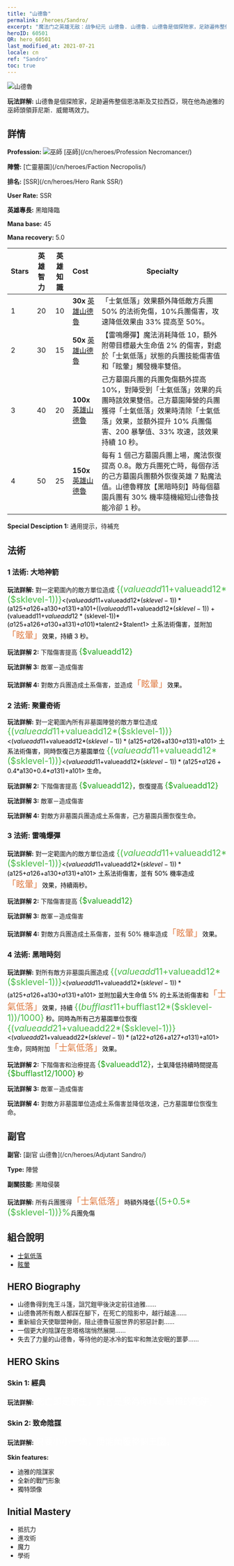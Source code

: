 ```yaml
---
title: "山德魯"
permalink: /heroes/Sandro/
excerpt: "魔法门之英雄无敌：战争纪元 山德魯. 山德魯. 山德魯是個探險家，足跡遍佈整個恩洛斯及艾拉西亞，現在他為迪雅的巫師頭領菲尼斯．威爾瑪效力。"
heroID: 60501
QR: hero_60501
last_modified_at: 2021-07-21
locale: cn
ref: "Sandro"
toc: true
---
```

  ![山德魯](/images/h/h_Sandro.jpg)

 **玩法詳解:** 山德魯是個探險家，足跡遍佈整個恩洛斯及艾拉西亞，現在他為迪雅的巫師頭領菲尼斯．威爾瑪效力。
## 詳情
 **Profession:** ![巫師](/images/h/h_prof_6.png)  [巫師](/cn/heroes/Profession Necromancer/)

 **陣營:** [亡靈墓園](/cn/heroes/Faction Necropolis/)

 **排名:** [SSR](/cn/heroes/Hero Rank SSR/)

 **User Rate:** SSR

 **英雄專長:** 黑暗降臨

 **Mana base:** 45

 **Mana recovery:** 5.0


  | Stars | 英雄智力 | 英雄知識 | Cost |     Specialty     |
  |---------|:---------------:|:---------------:|:--|--------------------|
  |    1    | 20 | 10 | **30x** [英雄山德魯](/cn/Items/her_371/) | 「士氣低落」效果額外降低敵方兵團 50% 的法術免傷，10%兵團傷害，攻速降低效果由 33% 提高至 50%。 |
  |    2    | 30 | 15 | **50x** [英雄山德魯](/cn/Items/her_371/) | 【雷鳴爆彈】魔法消耗降低 10，額外附帶目標最大生命值 2% 的傷害，對處於「士氣低落」狀態的兵團技能傷害值和「眩暈」觸發機率雙倍。 |
  |    3    | 40 | 20 | **100x** [英雄山德魯](/cn/Items/her_371/) | 己方墓園兵團的兵團免傷額外提高 10%，對陣受到「士氣低落」效果的兵團時該效果雙倍。己方墓園陣營的兵團獲得「士氣低落」效果時清除「士氣低落」效果，並額外提升 10% 兵團傷害、200 暴擊值、33% 攻速，該效果持續 10 秒。 |
  |    4    | 50 | 25 | **150x** [英雄山德魯](/cn/Items/her_371/) | 每有 1 個己方墓園兵團上場，魔法恢復提高 0.8。敵方兵團死亡時，每個存活的己方墓園兵團額外恢復英雄 7 點魔法值。山德魯釋放【黑暗時刻】時每個墓園兵團有 30% 機率隨機縮短山德魯技能冷卻 1 秒。 |

 **Special Desciption 1:** 通用提示，待補充

## 法術
### 1 法術: 大地神箭
 **玩法詳解:** 對一定範圍內的敵方單位造成 <span style="color: #48b946;font-size:20px">{($valueadd11+$valueadd12*($sklevel-1))}</span><span style="color: black"><($valueadd11+$valueadd12*($sklevel-1))*($a125+$a126+$a130+$a131)+$a101+(($valueadd11+$valueadd12*($sklevel-1))+($valueadd11+$valueadd12*($sklevel-1))*($a125+$a126+$a130+$a131)+$a101)*$talent2+$talent1> 土系法術傷害，並附加<span style="color: #e07c44;font-size:20px">「眩暈」</span><span style="color: black">效果，持續 3 秒。

 **玩法詳解 2:** 下階傷害提高 <span style="color: #1ca216;font-size:18px">{$valueadd12}</span><span style="color: black">

 **玩法詳解 3:** 敵軍－造成傷害

 **玩法詳解 4:** 對敵方兵團造成土系傷害，並造成<span style="color: #e07c44;font-size:20px">「眩暈」</span><span style="color: black">效果。

### 2 法術: 聚靈奇術
 **玩法詳解:** 對一定範圍內所有非墓園陣營的敵方單位造成 <span style="color: #48b946;font-size:20px">{($valueadd11+$valueadd12*($sklevel-1))}</span><span style="color: black"><($valueadd11+$valueadd12*($sklevel-1))*($a125+$a126+$a130+$a131)+$a101> 土系法術傷害，同時恢復己方墓園單位 <span style="color: #48b946;font-size:20px">{($valueadd11+$valueadd12*($sklevel-1))}</span><span style="color: black"><($valueadd11+$valueadd12*($sklevel-1))*($a125+$a126+0.4*$a130+0.4*$a131)+$a101> 生命。

 **玩法詳解 2:** 下階傷害提高 <span style="color: #1ca216;font-size:18px">{$valueadd12}</span><span style="color: black">，恢復提高 <span style="color: #1ca216;font-size:18px">{$valueadd12}</span><span style="color: black">

 **玩法詳解 3:** 敵軍－造成傷害

 **玩法詳解 4:** 對敵方非墓園兵團造成土系傷害，己方墓園兵團恢復生命。

### 3 法術: 雷鳴爆彈
 **玩法詳解:** 對一定範圍內的敵方單位造成 <span style="color: #48b946;font-size:20px">{($valueadd11+$valueadd12*($sklevel-1))}</span><span style="color: black"><($valueadd11+$valueadd12*($sklevel-1))*($a125+$a126+$a130+$a131)+$a101> 土系法術傷害，並有 50% 機率造成<span style="color: #e07c44;font-size:20px">「眩暈」</span><span style="color: black">效果，持續兩秒。

 **玩法詳解 2:** 下階傷害提高 <span style="color: #1ca216;font-size:18px">{$valueadd12}</span><span style="color: black">

 **玩法詳解 3:** 敵軍－造成傷害

 **玩法詳解 4:** 對敵方兵團造成土系傷害，並有 50% 機率造成<span style="color: #e07c44;font-size:20px">「眩暈」</span><span style="color: black">效果。

### 4 法術: 黑暗時刻
 **玩法詳解:** 對所有敵方非墓園兵團造成 <span style="color: #48b946;font-size:20px">{($valueadd11+$valueadd12*($sklevel-1))}</span><span style="color: black"><($valueadd11+$valueadd12*($sklevel-1))*($a125+$a126+$a130+$a131)+$a101> 並附加最大生命值 5% 的土系法術傷害和<span style="color: #e07c44;font-size:20px">「士氣低落」</span><span style="color: black">效果，持續 <span style="color: #48b946;font-size:20px">{($bufflast11+$bufflast12*($sklevel-1))/1000}</span><span style="color: black"> 秒。同時為所有己方墓園單位恢復 <span style="color: #48b946;font-size:20px">{($valueadd21+$valueadd22*($sklevel-1))}</span><span style="color: black"><($valueadd21+$valueadd22*($sklevel-1))*($a122+$a126+$a127+$a131)+$a101> 生命，同時附加<span style="color: #e07c44;font-size:20px">「士氣低落」</span><span style="color: black">效果。

 **玩法詳解 2:** 下階傷害和治療提高 <span style="color: #1ca216;font-size:18px">{$valueadd12}</span><span style="color: black">，士氣降低持續時間提高 <span style="color: #1ca216;font-size:18px">{$bufflast12/1000}</span><span style="color: black"> 秒

 **玩法詳解 3:** 敵軍－造成傷害

 **玩法詳解 4:** 對敵方非墓園單位造成土系傷害並降低攻速，己方墓園單位恢復生命。


## 副官

 **副官:**  [副官 山德魯](/cn/heroes/Adjutant Sandro/) 

 **Type:**  陣營 

 **副關技能:**  黑暗侵襲 

 **玩法詳解:** 所有兵團獲得<span style="color: #e07c44;font-size:20px">「士氣低落」</span><span style="color: black">時額外降低<span style="color: #48b946;font-size:20px">{(5+0.5*($sklevel-1))}%</span><span style="color: black">兵團免傷

## 組合說明

* [士氣低落](/cn/combination/士氣低落/) 
* [眩暈](/cn/combination/眩暈/) 

## HERO Biography
   - 山德魯得到鬼王斗篷，詛咒鎧甲後決定前往迪雅……
   - 山德魯將所有敵人都踩在腳下，在死亡的陰影中，越行越遠……
   - 重新組合天使聯盟神劍，阻止德魯征服世界的邪惡計劃……
   - 一個更大的陰謀在恩塔格瑞悄然展開……
   - 失去了力量的山德魯，等待他的是冰冷的監牢和無法安眠的噩夢……

## HERO Skins
### Skin 1: **經典**

 **玩法詳解:** <span style="color: #ffffff;font-size:20px">死亡即是新生，謊言是我為你精心編織的陷阱。</span>


### Skin 2: **致命陰謀**

 **玩法詳解:** <span style="color: #ffffff;font-size:20px">只要小小一滴，便能顛覆整個王國。</span>

 **Skin features:** 

   - 迪雅的陰謀家
   - 全新的戰鬥形象
   - 獨特頭像


## Initial Mastery
   - 抵抗力
   - 進攻術
   - 魔力
   - 學術
